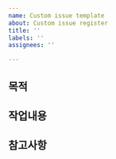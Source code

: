 ```yaml
---
name: Custom issue template
about: Custom issue register
title: ''
labels: ''
assignees: ''

---
```


## 목적
>
## 작업내용
>
## 참고사항
>
